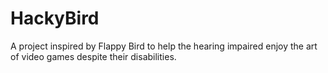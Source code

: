 # HackyBird
A project inspired by Flappy Bird to help the hearing impaired enjoy the art of video games despite their disabilities.
